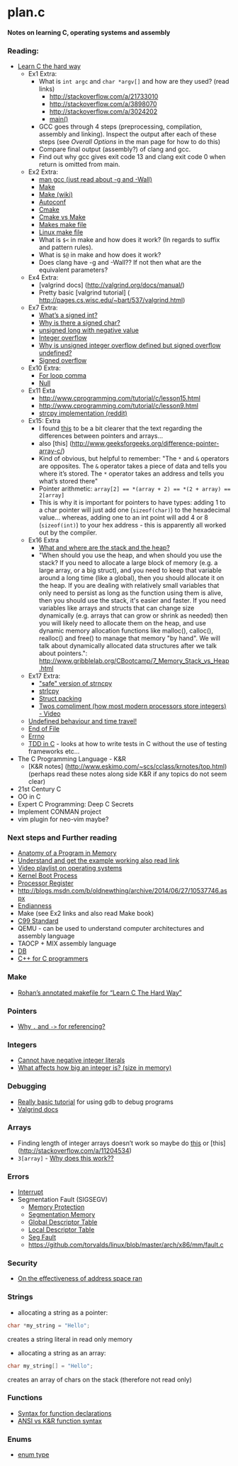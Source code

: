 plan.c
======

#### Notes on learning C, operating systems and assembly


### Reading:
* [Learn C the hard way](http://c.learncodethehardway.org/book/)
  * Ex1 Extra:
    * What is `int argc` and `char *argv[]` and how are they used? (read links)
      * http://stackoverflow.com/a/21733010
      * http://stackoverflow.com/a/3898070
      * http://stackoverflow.com/a/3024202
      * [main()](http://en.wikipedia.org/wiki/Main_function_%28programming%29#C_and_C.2B.2B)
    * GCC goes through 4 steps (preprocessing, compilation, assembly and 
      linking). Inspect the output after each of these steps (see *Overall 
      Options* in the man page for how to do this)
    * Compare final output (assembly?) of clang and gcc.
    * Find out why gcc gives exit code 13 and clang exit code 0 when return is 
      omitted from main.
  * Ex2 Extra:
    * [man gcc (just read about -g and -Wall)](http://linux.die.net/man/1/gcc)
    * [Make](http://www.gnu.org/software/make/)
    * [Make (wiki)](http://en.wikipedia.org/wiki/Make_%28software%29)
    * [Autoconf](http://en.wikipedia.org/wiki/Autoconf)
    * [Cmake](http://en.wikipedia.org/wiki/CMake)
    * [Cmake vs Make](http://prateekvjoshi.com/2014/02/01/cmake-vs-make/)
    * [Makes make file](
      http://git.savannah.gnu.org/cgit/make.git/tree/Makefile.am)
    * [Linux make file](https://github.com/torvalds/linux/blob/master/Makefile)
    * What is `$<` in make and how does it work? (In regards to suffix and
      pattern rules).
    * What is `$@` in make and how does it work?
    * Does clang have -g and -Wall?? If not then what are the equivalent
      parameters?
  * Ex4 Extra:
    * [valgrind docs] (http://valgrind.org/docs/manual/)
    * Pretty basic [valgrind tutorial] (
      http://pages.cs.wisc.edu/~bart/537/valgrind.html) 
  * Ex7 Extra:
    * [What’s a signed int?](
      https://mail.python.org/pipermail/tutor/2004-January/027693.html)
    * [Why is there a signed char?](
        http://stackoverflow.com/questions/451375/) 
    * [unsigned long with negative value](
        http://stackoverflow.com/questions/2455806/)
    * [Integer overflow](http://phrack.org/issues/60/10.html#article)
    * [Why is unsigned integer overflow defined but signed overflow undefined?](
       http://stackoverflow.com/questions/18195715/)
    * [Signed overflow](http://www.airs.com/blog/archives/120)
  * Ex10 Extra:
    * [For loop comma](http://www.eskimo.com/~scs/cclass/int/sx4db.html)
    * [Null](
http://stackoverflow.com/questions/1296843/)
  * Ex11 Exta
    * http://www.cprogramming.com/tutorial/c/lesson15.html
    * http://www.cprogramming.com/tutorial/c/lesson9.html
    * [strcpy implementation (reddit)](
    http://www.reddit.com/r/C_Programming/comments/29yrrw/strcpy_implementation/)
  * Ex15: Extra
    * I found [this](http://www.le.ac.uk/users/rjm1/cotter/page_59.htm)
      to be a bit clearer that the text regarding the differences between 
      pointers and arrays...
    * also [this] (http://www.geeksforgeeks.org/difference-pointer-array-c/)
    * Kind of obvious, but helpful to remember: "The `*` and `&` operators are 
      opposites. The `&` operator takes a piece of data and tells you where it’s
      stored. The `*` operator takes an address and tells you what’s stored 
      there"
    * Pointer arithmetic: `array[2] == *(array + 2) == *(2 + array) == 2[array]`
    * This is why it is important for pointers to have types: adding 1 to a char
      pointer will just add one (`sizeof(char)`) to the hexadecimal value...
      whereas, adding one to an int point will add 4 or 8 (`sizeof(int)`) to
      your hex address - this is apparently all worked out by the compiler.
  * Ex16 Extra
    * [What and where are the stack and the heap?](
      http://stackoverflow.com/questions/79923/)
    * "When should you use the heap, and when should you use the stack? If you 
       need to allocate a large block of memory (e.g. a large array, or a big 
       struct), and you need to keep that variable around a long time (like a 
       global), then you should allocate it on the heap. If you are dealing with
       relatively small variables that only need to persist as long as the 
       function using them is alive, then you should use the stack, it's easier 
       and faster. If you need variables like arrays and structs that can change
       size dynamically (e.g. arrays that can grow or shrink as needed) then you
       will likely need to allocate them on the heap, and use dynamic memory 
       allocation functions like malloc(), calloc(), realloc() and free() to 
       manage that memory "by hand". We will talk about dynamically allocated 
       data structures after we talk about pointers.":
       http://www.gribblelab.org/CBootcamp/7_Memory_Stack_vs_Heap.html
  * Ex17 Extra:
    * ["safe" version of strncpy](
      http://randomascii.wordpress.com/2013/04/03/stop-using-strncpy-already/)
    * [strlcpy]( http://stackoverflow.com/a/2115015/2800005)
    * [Struct packing](http://www.catb.org/esr/structure-packing/)
    * [Twos compliment (how most modern processors store integers) - Video](
        https://www.youtube.com/watch?v=SXAr35BiqK8)
  * [Undefined behaviour and time travel!](
     http://blogs.msdn.com/b/oldnewthing/archive/2014/06/27/10537746.aspx)
  * [End of File](http://en.wikipedia.org/wiki/End-of-file)
  * [Errno](http://man7.org/linux/man-pages/man3/errno.3.html)
  * [TDD in C](http://eradman.com/posts/tdd-in-c.html) - looks at how to write 
    tests in C without the use of testing frameworks etc...
* The C Programming Language - K&R
    * [K&R notes] (http://www.eskimo.com/~scs/cclass/krnotes/top.html)
      (perhaps read these notes along side K&R if any topics do not seem clear)
* 21st Century C
* OO in C
* Expert C Programming: Deep C Secrets
* Implement CONMAN project
* vim plugin for neo-vim maybe?
 
### Next steps and Further reading
* [Anatomy of a Program in Memory](
   http://duartes.org/gustavo/blog/post/anatomy-of-a-program-in-memory/)
* [Understand and get the example working also read link](
   http://stackoverflow.com/a/2926165)
* [Video playlist on operating systems](
   http://www.youtube.com/playlist?list=PL56B156F5D73BBD77)
* [Kernel Boot Process](
   http://duartes.org/gustavo/blog/post/kernel-boot-process)
* [Processor Register](http://en.wikipedia.org/wiki/Processor_register)
* http://blogs.msdn.com/b/oldnewthing/archive/2014/06/27/10537746.aspx 
* [Endianness](http://en.wikipedia.org/wiki/Endianness)
* Make (see Ex2 links and also read Make book)
* [C99 Standard](http://www.open-std.org/jtc1/sc22/WG14/www/docs/n1256.pdf)
* QEMU - can be used to understand computer architectures and assembly language
* TAOCP + MIX assembly language
* [DB](https://class.stanford.edu/courses/Engineering/db/2014_1/about)
* [C++ for C programmers](https://www.coursera.org/course/cplusplus4c)



### Make
* [Rohan’s annotated makefile for “Learn C The Hard Way”](
https://gist.github.com/rohanorton/2a888f2295bc3be24d79)

### Pointers
* [Why `.` and `->` for referencing?](
http://stackoverflow.com/questions/13366083/)

### Integers
* [Cannot have negative integer literals](
http://stackoverflow.com/questions/14695118/)
* [What affects how big an integer is? (size in memory)](
http://stackoverflow.com/questions/2331751/)

### Debugging
* [Really basic tutorial](
http://www.thegeekstuff.com/2010/03/debug-c-program-using-gdb/)
for using gdb to debug programs
* [Valgrind docs](http://valgrind.org/docs/manual/)

### Arrays
* Finding length of integer arrays doesn’t work so maybe do [this](
http://stackoverflow.com/questions/10220124/how-to-know-the-end-of-int-array) or
[this] (http://stackoverflow.com/a/11204534)
* `3[array]` - [Why does this work??](http://stackoverflow.com/questions/5546075/)

### Errors
* [Interrupt](http://en.wikipedia.org/wiki/Interrupt)
* Segmentation Fault (SIGSEGV)
  * [Memory Protection](http://en.wikipedia.org/wiki/Memory_protection)
  * [Segmentation Memory](
      http://en.wikipedia.org/wiki/Segmentation_%28memory%29)
  * [Global Descriptor Table](
      http://en.wikipedia.org/wiki/Global_Descriptor_Table)
  * [Local Descriptor Table](
      http://en.wikipedia.org/wiki/Local_Descriptor_Table)
  * [Seg Fault](http://en.wikipedia.org/wiki/Segmentation_fault)
  * https://github.com/torvalds/linux/blob/master/arch/x86/mm/fault.c

### Security
* [On the effectiveness of address space ran](
   http://web.stanford.edu/~blp/papers/asrandom.pdf)

### Strings
* allocating a string as a pointer:
```c
char *my_string = "Hello";
```
  creates a string literal in read only memory

* allocating a string as an array:
```c
char my_string[] = "Hello";
```
   creates an array of chars on the stack (therefore not read only)

### Functions
* [Syntax for function declarations](
    http://stackoverflow.com/a/1631781)
* [ANSI vs K&R function syntax](http://stackoverflow.com/a/3092074)

### Enums
* [enum type](http://en.wikipedia.org/wiki/Enumerated_type#C)
